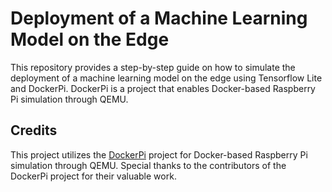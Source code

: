 # Deployment of a Machine Learning Model on the Edge

This repository provides a step-by-step guide on how to simulate the deployment of a machine learning model on the edge using Tensorflow Lite and DockerPi. DockerPi is a project that enables Docker-based Raspberry Pi simulation through QEMU.

## Credits
This project utilizes the [DockerPi](https://github.com/dockerpi/dockerpi) project for Docker-based Raspberry Pi simulation through QEMU. Special thanks to the contributors of the DockerPi project for their valuable work.

